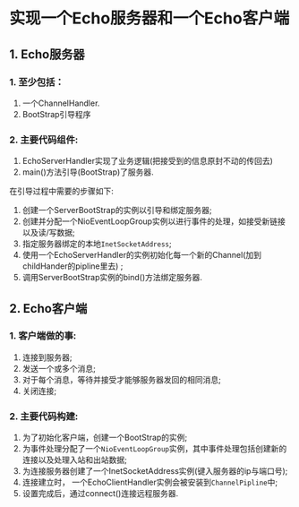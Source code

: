 # 实现一个Echo服务器和一个Echo客户端
## 1. Echo服务器
### 1. 至少包括：

1. 一个ChannelHandler. 
2. BootStrap引导程序

### 2. 主要代码组件:

1. EchoServerHandler实现了业务逻辑(把接受到的信息原封不动的传回去)
2. main()方法引导(BootStrap)了服务器.

在引导过程中需要的步骤如下:

1. 创建一个ServerBootStrap的实例以引导和绑定服务器;
2. 创建并分配一个NioEventLoopGroup实例以进行事件的处理，如接受新链接以及读/写数据;
3. 指定服务器绑定的本地`InetSocketAddress`;
4. 使用一个EchoServerHandler的实例初始化每一个新的Channel(加到childHander的pipline里去) ;
5. 调用ServerBootStrap实例的bind()方法绑定服务器.

## 2. Echo客户端

### 1. 客户端做的事:

1. 连接到服务器;
2. 发送一个或多个消息;
3. 对于每个消息，等待并接受才能够服务器发回的相同消息;
4. 关闭连接;

### 2. 主要代码构建:
1. 为了初始化客户端，创建一个BootStrap的实例;
2. 为事件处理分配了一个`NioEventLoopGroup`实例，其中事件处理包括创建新的连接以及处理入站和出站数据;
3. 为连接服务器创建了一个InetSocketAddress实例(键入服务器的ip与端口号);
4. 连接建立时， 一个EchoClientHandler实例会被安装到`ChannelPipline`中;
5. 设置完成后，通过connect()连接远程服务器.
